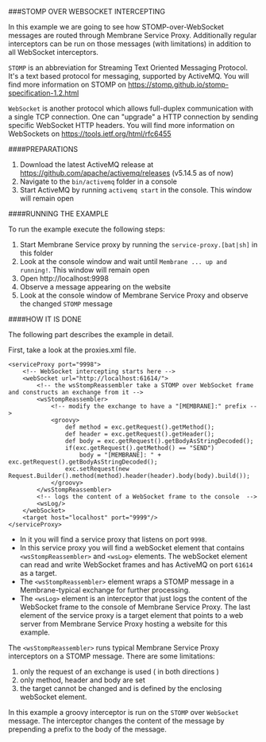 ###STOMP OVER WEBSOCKET INTERCEPTING

In this example we are going to see how STOMP-over-WebSocket messages are routed through Membrane Service Proxy.
Additionally regular interceptors can be run on those messages (with limitations) in addition to all WebSocket
interceptors.

`STOMP` is an abbreviation for Streaming Text Oriented Messaging Protocol. It's a text based protocol for messaging,
supported by ActiveMQ. You will find more information on STOMP on https://stomp.github.io/stomp-specification-1.2.html

`WebSocket` is another protocol which allows full-duplex communication with a single TCP connection. One can "upgrade" a
HTTP connection by sending specific WebSocket HTTP headers. You will find more information on WebSockets on
https://tools.ietf.org/html/rfc6455

####PREPARATIONS

1. Download the latest ActiveMQ release at https://github.com/apache/activemq/releases (v5.14.5 as of now)
2. Navigate to the `bin/activemq` folder in a console
3. Start ActiveMQ by running `activemq start` in the console. This window will remain open

####RUNNING THE EXAMPLE

To run the example execute the following steps:

1. Start Membrane Service proxy by running the `service-proxy.[bat|sh]` in this folder
2. Look at the console window and wait until `Membrane ... up and running!`. This window will remain open
3. Open http://localhost:9998
4. Observe a message appearing on the website
5. Look at the console window of Membrane Service Proxy and observe the changed `STOMP` message




####HOW IT IS DONE

The following part describes the example in detail.

First, take a look at the proxies.xml file.

```
<serviceProxy port="9998">
    <!-- WebSocket intercepting starts here -->
    <webSocket url="http://localhost:61614/">
        <!-- the wsStompReassembler take a STOMP over WebSocket frame and constructs an exchange from it -->
        <wsStompReassembler>
            <!-- modify the exchange to have a "[MEMBRANE]:" prefix -->
            <groovy>
                def method = exc.getRequest().getMethod();
                def header = exc.getRequest().getHeader();
                def body = exc.getRequest().getBodyAsStringDecoded();
                if(exc.getRequest().getMethod() == "SEND")
                    body = "[MEMBRANE]: " + exc.getRequest().getBodyAsStringDecoded();
                exc.setRequest(new Request.Builder().method(method).header(header).body(body).build());
            </groovy>
        </wsStompReassembler>
        <!-- logs the content of a WebSocket frame to the console  -->
        <wsLog/>
    </webSocket>
    <target host="localhost" port="9999"/>
</serviceProxy>
```

* In it you will find a service proxy that listens on port `9998`. 
* In this service proxy you will find a webSocket element that contains `<wsStompReassembler>` and `<wsLog>` elements. The
webSocket element can read and write WebSocket frames and has ActiveMQ on port `61614` as a target.
* The `<wsStompReassembler>` element wraps a STOMP message in a Membrane-typical exchange for further processing.
* The `<wsLog>` element is an interceptor that just logs the content of the WebSocket frame to the console of Membrane Service Proxy.
The last element of the service proxy is a target element that points to a web server from Membrane Service Proxy
hosting a website for this example.

The `<wsStompReassembler>` runs typical Membrane Service Proxy interceptors on a STOMP message. There are some limitations:
 1. only the request of an exchange is used ( in both directions )
 2. only method, header and body are set
 3. the target cannot be changed and is defined by the enclosing webSocket element.   

In this example a groovy interceptor is run on the `STOMP` over `WebSocket` message. The interceptor changes the content of
the message by prepending a prefix to the body of the message.